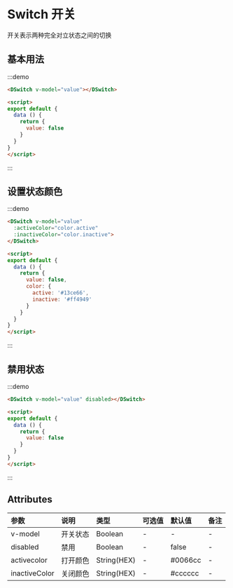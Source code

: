 # Switch 开关
开关表示两种完全对立状态之间的切换

## 基本用法

:::demo
```html
<DSwitch v-model="value"></DSwitch>

<script>
export default {
  data () {
    return {
      value: false
    }
  }
}
</script>
```
:::

## 设置状态颜色

:::demo
```html
<DSwitch v-model="value"
  :activeColor="color.active"
  :inactiveColor="color.inactive">
</DSwitch>

<script>
export default {
  data () {
    return {
      value: false,
      color: {
        active: '#13ce66',
        inactive: '#ff4949'
      }
    }
  }
}
</script>
```
:::

## 禁用状态
:::demo
```html
<DSwitch v-model="value" disabled></DSwitch>

<script>
export default {
  data () {
    return {
      value: false
    }
  }
}
</script>
```
:::

## Attributes

| 参数 | 说明 | 类型 | 可选值 | 默认值 | 备注 |
| :----- | :----- | :----- | :----- | :----- | :----- |
| v-model | 开关状态 | Boolean | - | - | - |
| disabled | 禁用 | Boolean | - | false | - |
| activecolor | 打开颜色 | String(HEX) | - | #0066cc | - |
| inactiveColor | 关闭颜色 | String(HEX) | - | #cccccc | - |